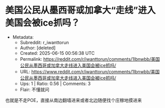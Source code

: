 # 美国公民从墨西哥或加拿大“走线”进入美国会被ice抓吗？

- Metadata:
  - Subreddit: r_iwanttorun
  - Author: [deleted]
  - Created: 2025-06-15 00:56:38 UTC
  - Permalink: https://reddit.com/r/iwanttorun/comments/1lbnwbb/美国公民从墨西哥或加拿大走线进入美国会被ice抓吗/
  - URL: https://www.reddit.com/r/iwanttorun/comments/1lbnwbb/美国公民从墨西哥或加拿大走线进入美国会被ice抓吗/
  - Ups: 1 | Ratio: 0.56 | Comments: 3
  - Flair: 不懂就问


也就是不走POE，直接从南边翻墙进来或者北边随便找个庄稼地摸进来

